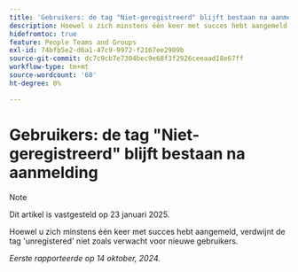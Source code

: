 ```yaml
---
title: 'Gebruikers: de tag "Niet-geregistreerd" blijft bestaan na aanmelding'
description: Hoewel u zich minstens één keer met succes hebt aangemeld, verdwijnt de tag 'unregistered' niet zoals verwacht voor nieuwe gebruikers.
hidefromtoc: true
feature: People Teams and Groups
exl-id: 74bfb5e2-d6a1-47c9-9972-f2167ee2909b
source-git-commit: dc7c9cb7e7304bec9e68f3f2926ceeaad18e67ff
workflow-type: tm+mt
source-wordcount: '60'
ht-degree: 0%

---
```


# Gebruikers: de tag &quot;Niet-geregistreerd&quot; blijft bestaan na aanmelding

>[!NOTE]
>
>Dit artikel is vastgesteld op 23 januari 2025.

Hoewel u zich minstens één keer met succes hebt aangemeld, verdwijnt de tag &#39;unregistered&#39; niet zoals verwacht voor nieuwe gebruikers.

_Eerste rapporteerde op 14 oktober, 2024._
